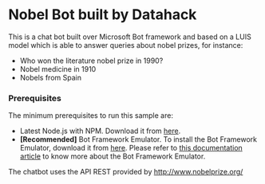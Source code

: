 # Nobel Bot built by Datahack  
This is a chat bot built over Microsoft Bot framework and based on a LUIS model which is able to answer queries about nobel prizes, for instance:
* Who won the literature nobel prize in 1990?
* Nobel medicine in 1910
* Nobels from Spain

### Prerequisites

The minimum prerequisites to run this sample are:
* Latest Node.js with NPM. Download it from [here](https://nodejs.org/en/download/).
* **[Recommended]** Bot Framework Emulator. To install the Bot Framework Emulator, download it from [here](https://emulator.botframework.com/). Please refer to [this documentation article](https://github.com/microsoft/botframework-emulator/wiki/Getting-Started) to know more about the Bot Framework Emulator.

The chatbot uses the API REST provided by http://www.nobelprize.org/